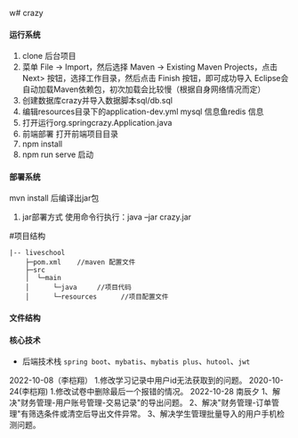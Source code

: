 w# crazy

#### 运行系统

1. clone 后台项目
2. 菜单 File -> Import，然后选择 Maven -> Existing Maven Projects，点击 Next> 按钮，选择工作目录，然后点击 Finish 按钮，即可成功导入
Eclipse会自动加载Maven依赖包，初次加载会比较慢（根据自身网络情况而定）
3. 创建数据库crazy并导入数据脚本sql/db.sql
4. 编辑resources目录下的application-dev.yml mysql 信息鱼redis 信息
5. 打开运行org.springcrazy.Application.java
6. 前端部署 打开前端项目目录
7. npm install
8. npm run serve 启动

#### 部署系统

mvn install 后编译出jar包

1. jar部署方式
使用命令行执行：java –jar crazy.jar 


#项目结构
```
|-- liveschool
    ├─pom.xml    //maven 配置文件
    ├─src
    │  └─main
    │      └─java     //项目代码     
    │      └─resources      //项目配置文件
```
#### 文件结构

#### 核心技术
- 后端技术栈 `spring boot`、`mybatis`、`mybatis plus`、`hutool`、`jwt`

2022-10-08（李桤翔）
1.修改学习记录中用户id无法获取到的问题。
2020-10-24(李桤翔)
1.修改试卷中删除最后一个报错的情况。
2022-10-28 南辰夕
1、解决"财务管理-用户账号管理-交易记录"的导出问题。
2、解决"财务管理-订单管理"有筛选条件或清空后导出文件异常。
3、解决学生管理批量导入的用户手机检测问题。
